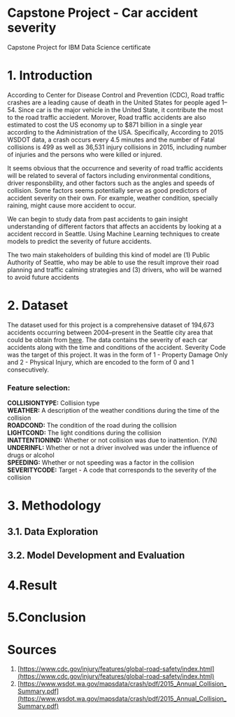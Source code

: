 # Capstone Project - Car accident severity
Capstone Project for IBM Data Science certificate

# 1. Introduction
According to Center for Disease Control and Prevention (CDC), Road traffic crashes are a leading cause of death in the United States for people aged 1–54. Since car is the major vehicle in the United State, it contribute the most to the road traffic acciedent. Morover, Road traffic accidents are also estimated to cost the US economy up to $871 billion in a single year according to the Administration of the USA. Specifically, According to 2015 WSDOT data, a crash occurs every 4.5 minutes and the number of Fatal collisions is 499 as well as 36,531 injury collisions in 2015, including number of injuries and the persons who were killed or injured. 

It seems obvious that the occurrence and severity of road traffic accidents will be related to several of factors including environmental conditions, driver responsbility, and other factors such as the angles and speeds of collision. Some factors seems potentially serve as good predictors of accident severity on their own. For example, weather condition, specially raining, might cause more accident to occur. 

We can begin to study data from past accidents to gain insight understanding of different factors that affects an accidents by looking at a accident reccord in Seattle. Using Machine Learning techniques to create models to predict the severity of future accidents. 

The two main stakeholders of building this kind of model are (1) Public Authority of Seattle, who may be able to use the result improve their road planning and traffic calming strategies and (3) drivers, who will be warned to avoid future accidents

# 2. Dataset
The dataset used for this project is a comprehensive dataset of 194,673 accidents occurring between 2004–present in the Seattle city area that could be obtain from [here](https://s3.us.cloud-object-storage.appdomain.cloud/cf-courses-data/CognitiveClass/DP0701EN/version-2/Data-Collisions.csv). The data contains the severity of each car accidents along with the time and conditions of the accident. Severity Code was the target of this project. It was in the form of 1 - Property Damage Only and 2 - Physical Injury, which are encoded to the form of 0 and 1 consecutively. 

### Feature selection:

**COLLISIONTYPE:**  Collision type  
**WEATHER:** A description of the weather conditions during the time of the collision  
**ROADCOND:** The condition of the road during the collision  
**LIGHTCOND:** The light conditions during the collision  
**INATTENTIONIND:** Whether or not collision was due to inattention. (Y/N)  
**UNDERINFL:** Whether or not a driver involved was under the influence of drugs or alcohol  
**SPEEDING:**  Whether or not speeding was a factor in the collision  
**SEVERITYCODE:** Target - A code that corresponds to the severity of the collision  
 

# 3. Methodology
## 3.1. Data Exploration
## 3.2. Model Development and Evaluation

# 4.Result

# 5.Conclusion

# Sources
1. [https://www.cdc.gov/injury/features/global-road-safety/index.html](https://www.cdc.gov/injury/features/global-road-safety/index.html)
2. [https://www.wsdot.wa.gov/mapsdata/crash/pdf/2015_Annual_Collision_Summary.pdf](https://www.wsdot.wa.gov/mapsdata/crash/pdf/2015_Annual_Collision_Summary.pdf)
